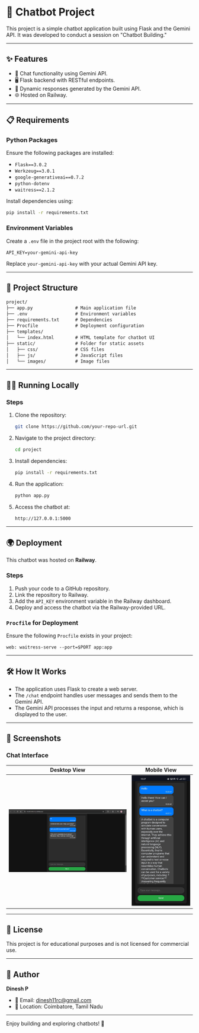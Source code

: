 # 🚀 Chatbot Project

This project is a simple chatbot application built using Flask and the Gemini API. It was developed to conduct a session on "Chatbot Building."

---

## ✨ Features
- 🤖 Chat functionality using Gemini API.
- 🖥️ Flask backend with RESTful endpoints.
- 🔄 Dynamic responses generated by the Gemini API.
- 🌐 Hosted on Railway.

---

## 📋 Requirements

### Python Packages
Ensure the following packages are installed:
- `Flask==3.0.2`
- `Werkzeug==3.0.1`
- `google-generativeai==0.7.2`
- `python-dotenv`
- `waitress==2.1.2`

Install dependencies using:
```bash
pip install -r requirements.txt
```

### Environment Variables
Create a `.env` file in the project root with the following:
```
API_KEY=your-gemini-api-key
```
Replace `your-gemini-api-key` with your actual Gemini API key.

---

## 📂 Project Structure
```
project/
├── app.py                # Main application file
├── .env                  # Environment variables
├── requirements.txt      # Dependencies
├── Procfile              # Deployment configuration
├── templates/
│   └── index.html        # HTML template for chatbot UI
├── static/               # Folder for static assets
│   ├── css/              # CSS files
│   ├── js/               # JavaScript files
│   └── images/           # Image files
```

---

## 🏃‍♂️ Running Locally

### Steps
1. Clone the repository:
   ```bash
   git clone https://github.com/your-repo-url.git
   ```

2. Navigate to the project directory:
   ```bash
   cd project
   ```

3. Install dependencies:
   ```bash
   pip install -r requirements.txt
   ```

4. Run the application:
   ```bash
   python app.py
   ```

5. Access the chatbot at:
   ```
   http://127.0.0.1:5000
   ```

---

## 🌍 Deployment

This chatbot was hosted on **Railway**.

### Steps
1. Push your code to a GitHub repository.
2. Link the repository to Railway.
3. Add the `API_KEY` environment variable in the Railway dashboard.
4. Deploy and access the chatbot via the Railway-provided URL.

### `Procfile` for Deployment
Ensure the following `Procfile` exists in your project:
```
web: waitress-serve --port=$PORT app:app
```

---

## 🛠️ How It Works
- The application uses Flask to create a web server.
- The `/chat` endpoint handles user messages and sends them to the Gemini API.
- The Gemini API processes the input and returns a response, which is displayed to the user.

---

## 🎨 Screenshots
### Chat Interface
| Desktop View                              | Mobile View                              |
|------------------------------------------|------------------------------------------|
| ![Desktop View](./readme-images/desktopVersion.png) | ![Mobile View](./readme-images//mobileVersion.jpg) |

---

## 📜 License
This project is for educational purposes and is not licensed for commercial use.

---

## 👤 Author
**Dinesh P**

- 📧 Email: [dinesh11rc@gmail.com](mailto:dinesh11rc@gmail.com)
- 📍 Location: Coimbatore, Tamil Nadu

---

Enjoy building and exploring chatbots! 🚀
